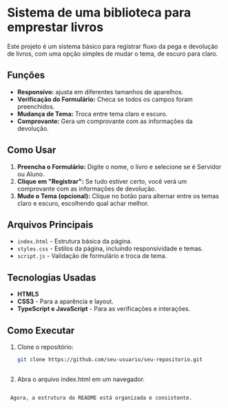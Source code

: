 #  Sistema de uma biblioteca para emprestar livros

Este projeto é um sistema básico para registrar fluxo da pega e devolução de livros, com uma opção simples de mudar o tema, de escuro para claro.

## Funções

- **Responsivo:** ajusta em diferentes tamanhos de aparelhos.
- **Verificação do Formulário:** Checa se todos os campos foram preenchidos.
- **Mudança de Tema:** Troca entre tema claro e escuro.
- **Comprovante:** Gera um comprovante com as informações da devolução.

## Como Usar

1. **Preencha o Formulário:** Digite o nome, o livro e selecione se é Servidor ou Aluno.
2. **Clique em "Registrar":** Se tudo estiver certo, você verá um comprovante com as informações de devolução.
3. **Mude o Tema (opcional):** Clique no botão para alternar entre os temas claro e escuro, escolhendo qual achar melhor.

## Arquivos Principais

- `index.html` - Estrutura básica da página.
- `styles.css` - Estilos da página, incluindo responsividade e temas.
- `script.js` - Validação de formulário e troca de tema.

## Tecnologias Usadas

- **HTML5**
- **CSS3** - Para a aparência e layout.
- **TypeScript e JavaScript** - Para as verificações e interações.

## Como Executar

1. Clone o repositório:

   ```bash
   git clone https://github.com/seu-usuario/seu-repositorio.git
      
2. Abra o arquivo index.html em um navegador.
   
  ```bash

   Agora, a estrutura do README está organizada e consistente.
